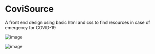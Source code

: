 # CoviSource
A front end design using basic html and css to find resources in case of emergency for COVID-19


![image](https://user-images.githubusercontent.com/62289380/119880023-74524a80-bf49-11eb-98f6-c7f03a834b72.png)


![image](https://user-images.githubusercontent.com/62289380/119880076-816f3980-bf49-11eb-9cc7-f3ae6c3aea7d.png)
